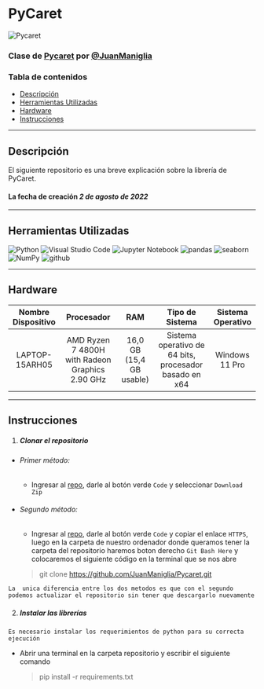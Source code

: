 # PyCaret
![Pycaret](https://raw.githubusercontent.com/pycaret/pycaret/master/docs/images/logo.png)
### Clase de [Pycaret](https://pycaret.org/) por [@JuanManiglia](https://github.com/juanmaniglia)

### Tabla de contenidos

- [Descripción](#descripción)
- [Herramientas Utilizadas](#herramientas-utilizadas)
- [Hardware](#hardware)
- [Instrucciones](#instrucciones)

---
## Descripción

El siguiente repositorio es una breve explicación sobre la librería de PyCaret.

#### La fecha de creación *2 de agosto de 2022*

---
## Herramientas Utilizadas 

![Python](https://img.shields.io/badge/Python-FFD43B?style=for-the-badge&logo=python&logoColor=darkgreen)
![Visual Studio Code](https://img.shields.io/badge/Visual%20Studio%20Code-0078d7.svg?style=for-the-badge&logo=visual-studio-code&logoColor=white)
![Jupyter Notebook](https://img.shields.io/badge/jupyter-%23FA0F00.svg?style=for-the-badge&logo=jupyter&logoColor=white)
![pandas](https://img.shields.io/badge/Pandas-2C2D72?style=for-the-badge&logo=pandas&logoColor=white)
![seaborn](https://img.shields.io/badge/-Seaborn-blue?style=flat&logo=Seaborn&logoColor=white)
![NumPy](https://img.shields.io/badge/numpy-%23013243.svg?style=for-the-badge&logo=numpy&logoColor=white)
![github](https://img.shields.io/badge/GitHub-100000?style=for-the-badge&logo=github&logoColor=white)


---
## Hardware
| Nombre Dispositivo | Procesador | RAM | Tipo de Sistema |  Sistema Operativo  |
| :---:       | :-------: | :-----------: | :---------: | :---:       |
| LAPTOP-15ARH05   | AMD Ryzen 7 4800H with Radeon Graphics            2.90 GHz       |  16,0 GB (15,4 GB usable)             |     Sistema operativo de 64 bits, procesador basado en x64         | Windows 11 Pro |


---
## Instrucciones

1. ##### Clonar el repositorio

- ###### Primer método:
    - Ingresar al [repo](https://github.com/JuanManiglia/Pycaret), darle al botón verde `Code` y seleccionar `Download Zip`

- ###### Segundo método:

    - Ingresar al [repo](https://github.com/JuanManiglia/Pycaret), darle al botón verde `Code` y copiar el enlace `HTTPS`, luego en la carpeta de nuestro ordenador donde queramos tener la carpeta del repositorio haremos boton derecho `Git Bash Here` y colocaremos el siguiente código en la terminal que se nos abre

    > git clone https://github.com/JuanManiglia/Pycaret.git

`La  unica diferencia entre los dos metodos es que con el segundo podemos actualizar el repositorio sin tener que descargarlo nuevamente`

2. ##### Instalar las librerías

`Es necesario instalar los requerimientos de python para su correcta ejecución`

- Abrir una terminal en la carpeta repositorio y escribir el siguiente comando

    >pip install -r requirements.txt
